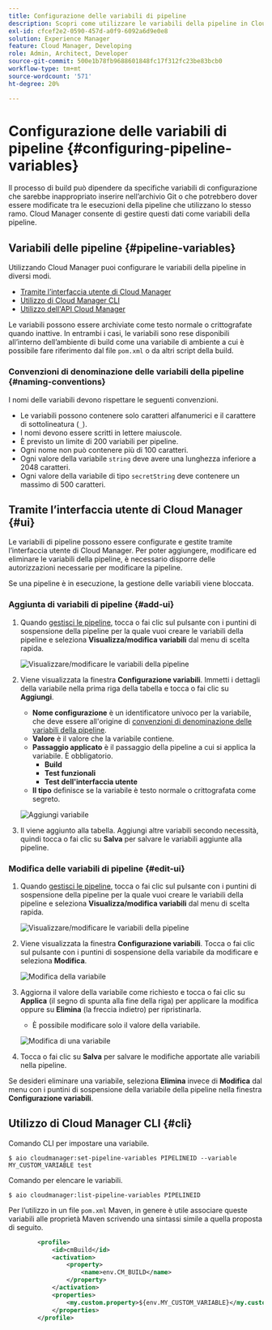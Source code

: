 ```yaml
---
title: Configurazione delle variabili di pipeline
description: Scopri come utilizzare le variabili della pipeline in Cloud Manager per gestire variabili di configurazione specifiche per la build.
exl-id: cfcef2e2-0590-457d-a0f9-6092a6d9e0e8
solution: Experience Manager
feature: Cloud Manager, Developing
role: Admin, Architect, Developer
source-git-commit: 500e1b78fb9688601848fc17f312fc23be83bcb0
workflow-type: tm+mt
source-wordcount: '571'
ht-degree: 20%

---
```


# Configurazione delle variabili di pipeline {#configuring-pipeline-variables}

Il processo di build può dipendere da specifiche variabili di configurazione che sarebbe inappropriato inserire nell’archivio Git o che potrebbero dover essere modificate tra le esecuzioni della pipeline che utilizzano lo stesso ramo. Cloud Manager consente di gestire questi dati come variabili della pipeline.

## Variabili delle pipeline {#pipeline-variables}

Utilizzando Cloud Manager puoi configurare le variabili della pipeline in diversi modi.

* [Tramite l’interfaccia utente di Cloud Manager](#ui)
* [Utilizzo di Cloud Manager CLI](#cli)
* [Utilizzo dell&#39;API Cloud Manager](https://developer.adobe.com/experience-cloud/cloud-manager/reference/api/#tag/Variables/operation/getPipelineVariables)

Le variabili possono essere archiviate come testo normale o crittografate quando inattive. In entrambi i casi, le variabili sono rese disponibili all’interno dell’ambiente di build come una variabile di ambiente a cui è possibile fare riferimento dal file `pom.xml` o da altri script della build.

### Convenzioni di denominazione delle variabili della pipeline {#naming-conventions}

I nomi delle variabili devono rispettare le seguenti convenzioni.

* Le variabili possono contenere solo caratteri alfanumerici e il carattere di sottolineatura (`_`).
* I nomi devono essere scritti in lettere maiuscole.
* È previsto un limite di 200 variabili per pipeline.
* Ogni nome non può contenere più di 100 caratteri.
* Ogni valore della variabile `string` deve avere una lunghezza inferiore a 2048 caratteri.
* Ogni valore della variabile di tipo `secretString` deve contenere un massimo di 500 caratteri.

## Tramite l’interfaccia utente di Cloud Manager {#ui}

Le variabili di pipeline possono essere configurate e gestite tramite l’interfaccia utente di Cloud Manager. Per poter aggiungere, modificare ed eliminare le variabili della pipeline, è necessario disporre delle autorizzazioni necessarie per modificare la pipeline.

Se una pipeline è in esecuzione, la gestione delle variabili viene bloccata.

### Aggiunta di variabili di pipeline {#add-ui}

1. Quando [gestisci le pipeline,](/help/implementing/cloud-manager/configuring-pipelines/managing-pipelines.md) tocca o fai clic sul pulsante con i puntini di sospensione della pipeline per la quale vuoi creare le variabili della pipeline e seleziona **Visualizza/modifica variabili** dal menu di scelta rapida.

   ![Visualizzare/modificare le variabili della pipeline](/help/implementing/cloud-manager/assets/pipeline-variables-view-edit.png)

1. Viene visualizzata la finestra **Configurazione variabili**. Immetti i dettagli della variabile nella prima riga della tabella e tocca o fai clic su **Aggiungi**.

   * **Nome configurazione** è un identificatore univoco per la variabile, che deve essere all&#39;origine di [convenzioni di denominazione delle variabili della pipeline](#naming-conventions).
   * **Valore** è il valore che la variabile contiene.
   * **Passaggio applicato** è il passaggio della pipeline a cui si applica la variabile. È obbligatorio.
      * **Build**
      * **Test funzionali**
      * **Test dell&#39;interfaccia utente**
   * **Il tipo** definisce se la variabile è testo normale o crittografata come segreto.

   ![Aggiungi variabile](/help/implementing/cloud-manager/assets/pipeline-variables-add-variable.png)

1. Il viene aggiunto alla tabella. Aggiungi altre variabili secondo necessità, quindi tocca o fai clic su **Salva** per salvare le variabili aggiunte alla pipeline.

### Modifica delle variabili di pipeline {#edit-ui}

1. Quando [gestisci le pipeline,](/help/implementing/cloud-manager/configuring-pipelines/managing-pipelines.md) tocca o fai clic sul pulsante con i puntini di sospensione della pipeline per la quale vuoi creare le variabili della pipeline e seleziona **Visualizza/modifica variabili** dal menu di scelta rapida.

   ![Visualizzare/modificare le variabili della pipeline](/help/implementing/cloud-manager/assets/pipeline-variables-view-edit.png)

1. Viene visualizzata la finestra **Configurazione variabili**. Tocca o fai clic sul pulsante con i puntini di sospensione della variabile da modificare e seleziona **Modifica**.

   ![Modifica della variabile](/help/implementing/cloud-manager/assets/pipeline-variables-edit.png)

1. Aggiorna il valore della variabile come richiesto e tocca o fai clic su **Applica** (il segno di spunta alla fine della riga) per applicare la modifica oppure su **Elimina** (la freccia indietro) per ripristinarla.

   * È possibile modificare solo il valore della variabile.

   ![Modifica di una variabile](/help/implementing/cloud-manager/assets/pipeline-variables-edit-save.png)

1. Tocca o fai clic su **Salva** per salvare le modifiche apportate alle variabili nella pipeline.

Se desideri eliminare una variabile, seleziona **Elimina** invece di **Modifica** dal menu con i puntini di sospensione della variabile della pipeline nella finestra **Configurazione variabili**.

## Utilizzo di Cloud Manager CLI {#cli}

Comando CLI per impostare una variabile.

```shell
$ aio cloudmanager:set-pipeline-variables PIPELINEID --variable MY_CUSTOM_VARIABLE test
```

Comando per elencare le variabili.

```shell
$ aio cloudmanager:list-pipeline-variables PIPELINEID
```

Per l’utilizzo in un file `pom.xml` Maven, in genere è utile associare queste variabili alle proprietà Maven scrivendo una sintassi simile a quella proposta di seguito.

```xml
        <profile>
            <id>cmBuild</id>
            <activation>
                <property>
                    <name>env.CM_BUILD</name>
                </property>
            </activation>
            <properties>
                <my.custom.property>${env.MY_CUSTOM_VARIABLE}</my.custom.property> 
            </properties>
        </profile>
```
